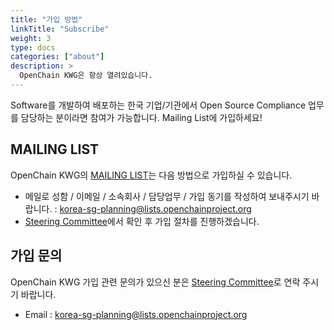 ```yaml
---
title: "가입 방법"
linkTitle: "Subscribe"
weight: 3
type: docs
categories: ["about"]
description: >
  OpenChain KWG은 항상 열려있습니다. 
---
```


Software를 개발하여 배포하는 한국 기업/기관에서 Open Source Compliance 업무를 담당하는 분이라면 참여가 가능합니다. Mailing List에 가입하세요!

## MAILING LIST

OpenChain KWG의 [MAILING LIST](https://lists.openchainproject.org/g/korea-wg)는 다음 방법으로 가입하실 수 있습니다. 

* 메일로 성함 / 이메일 / 소속회사 / 담당업무 / 가입 동기를 작성하여 보내주시기 바랍니다. : korea-sg-planning@lists.openchainproject.org 
* [Steering Committee](/OpenChain-KWG/subgroup/planning/)에서 확인 후 가입 절차를 진행하겠습니다.

## 가입 문의
OpenChain KWG 가입 관련 문의가 있으신 분은 [Steering Committee](/OpenChain-KWG/subgroup/planning/)로 연락 주시기 바랍니다.
* Email : korea-sg-planning@lists.openchainproject.org
